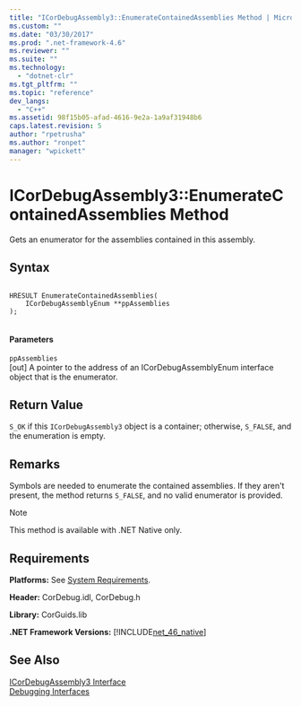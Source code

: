 ```yaml
---
title: "ICorDebugAssembly3::EnumerateContainedAssemblies Method | Microsoft Docs"
ms.custom: ""
ms.date: "03/30/2017"
ms.prod: ".net-framework-4.6"
ms.reviewer: ""
ms.suite: ""
ms.technology: 
  - "dotnet-clr"
ms.tgt_pltfrm: ""
ms.topic: "reference"
dev_langs: 
  - "C++"
ms.assetid: 98f15b05-afad-4616-9e2a-1a9af31948b6
caps.latest.revision: 5
author: "rpetrusha"
ms.author: "ronpet"
manager: "wpickett"
---
```

# ICorDebugAssembly3::EnumerateContainedAssemblies Method
Gets an enumerator for the assemblies contained in this assembly.  
  
## Syntax  
  
```  
  
HRESULT EnumerateContainedAssemblies(  
    ICorDebugAssemblyEnum **ppAssemblies  
);  
  
```  
  
#### Parameters  
 `ppAssemblies`  
 [out] A pointer to the address of an ICorDebugAssemblyEnum interface object that is the enumerator.  
  
## Return Value  
 `S_OK` if this `ICorDebugAssembly3` object is a container; otherwise, `S_FALSE`, and the enumeration is empty.  
  
## Remarks  
 Symbols are needed to enumerate the contained assemblies. If they aren't present, the method returns `S_FALSE`, and no valid enumerator is provided.  
  
> [!NOTE]
>  This method is available with .NET Native only.  
  
## Requirements  
 **Platforms:** See [System Requirements](../../../../docs/framework/getting-started/system-requirements.md).  
  
 **Header:** CorDebug.idl, CorDebug.h  
  
 **Library:** CorGuids.lib  
  
 **.NET Framework Versions:** [!INCLUDE[net_46_native](../../../../includes/net-46-native-md.md)]  
  
## See Also  
 [ICorDebugAssembly3 Interface](../../../../docs/framework/unmanaged-api/debugging/icordebugassembly3-interface.md)   
 [Debugging Interfaces](../../../../docs/framework/unmanaged-api/debugging/debugging-interfaces.md)